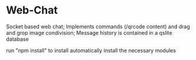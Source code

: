 # Web-Chat
Socket based web chat; Implements commands (/qrcode content) and drag and grop image condivision; Message history is contained in a qslite database

run "npm install" to install automatically install the necessary modules
